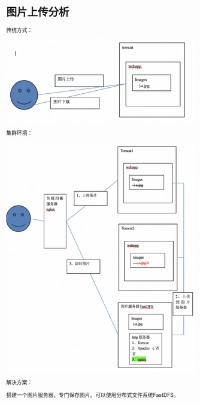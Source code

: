 # 图片上传分析

传统方式：

![](../../../.gitbook/assets/image%20%28246%29.png)

集群环境：

![](../../../.gitbook/assets/image%20%28239%29.png)

解决方案：

搭建一个图片服务器，专门保存图片。可以使用分布式文件系统FastDFS。

